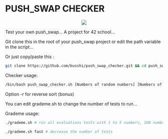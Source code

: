 # PUSH_SWAP CHECKER

<p align="center">
	<img src="./assets/push_swap_checker.gif" >
</p>

Test your own push_swap... A project for 42 school...

Git clone this in the root of your push_swap project or edit the path variable in the script...

Or just copy/paste this :
```bash
git clone https://github.com/busshi/push_swap_checker.git && cd push_swap_checker && /bin/bash grademe.sh
```


Checker usage:
```bash
/bin/bash push_swap_checker.sh [Numbers of random numbers] [Numbers of tests to run] [-r]
```

Option -r for reverse sort (bonus)

You can edit grademe.sh to change the number of tests to run...



Grademe usage:
```bash
./grademe.sh # run all evaluations tests with 1 to 5 numbers, 100 numbers and 500 numbers

./grademe.sh fast # decrease the number of tests
```
